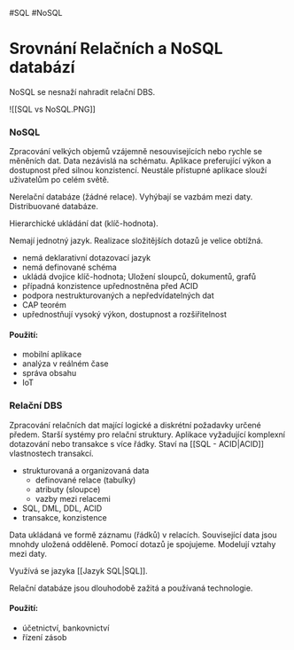 #SQL 
#NoSQL
# Srovnání Relačních a NoSQL databází
NoSQL se nesnaží nahradit relační DBS. 

![[SQL vs NoSQL.PNG]]

### NoSQL
Zpracování velkých objemů vzájemně nesouvisejících nebo rychle se měněních dat. Data nezávislá na schématu. Aplikace preferující výkon a dostupnost před silnou konzistencí. Neustále přístupné aplikace slouží uživatelům po celém světě. 

Nerelační databáze (žádné relace). Vyhýbají se vazbám mezi daty. Distribuované databáze.

Hierarchické ukládání dat (klíč-hodnota).

Nemají jednotný jazyk. Realizace složitějších dotazů je velice obtížná.


- nemá deklarativní dotazovací jazyk
- nemá definované schéma
- ukládá dvojice klíč-hodnota; Uložení sloupců, dokumentů, grafů
- případná konzistence upřednostněna před ACID
- podpora nestrukturovaných a nepředvídatelných dat
- CAP teorém
- upřednostňují vysoký výkon, dostupnost a rozšiřitelnost

#### Použití:
- mobilní aplikace
- analýza v reálném čase
- správa obsahu
- IoT

### Relační DBS
Zpracování relačních dat mající logické a diskrétní požadavky určené předem. Starší systémy pro relační struktury. Aplikace vyžadující komplexní dotazování nebo transakce s více řádky. Staví na [[SQL - ACID|ACID]] vlastnostech transakcí. 

- strukturovaná a organizovaná data
	- definované relace (tabulky)
	- atributy (sloupce)
	- vazby mezi relacemi
- SQL, DML, DDL, ACID
- transakce, konzistence

Data ukládaná ve formě záznamu (řádků) v relacích. Související data jsou mnohdy uložená odděleně. Pomocí dotazů je spojujeme. Modelují vztahy mezi daty.

Využívá se jazyka [[Jazyk SQL|SQL]].

Relační databáze jsou dlouhodobě zažitá a používaná technologie.

#### Použití:
- účetnictví, bankovnictví
- řízení zásob